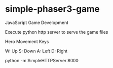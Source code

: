 # simple-phaser3-game
JavaScript Game Development

Execute python http server to serve the game files

Hero Movement Keys

W: Up
S: Down
A: Left
D: Right

python -m SimpleHTTPServer 8000
